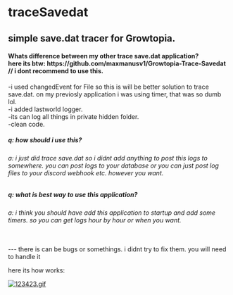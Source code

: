 # traceSavedat
<h2> simple save.dat tracer for Growtopia. </h2> 
<h4> Whats difference between my other trace save.dat application? <br>
  here its btw: https://github.com/maxmanusv1/Growtopia-Trace-Savedat // i dont recommend to use this.</h4>

-i used changedEvent for File so this is will be better solution to trace save.dat. on my previosly application i was using timer, that was so dumb lol. <br>
-i added lastworld logger. <br>
-its can log all things in private hidden folder. <br>
-clean code. <br>

<h5> q: how should i use this? </h5>
<h6>a: i just did trace save.dat so i didnt add anything to post this logs to somewhere. you can post logs to your database or you can just post log files to your discord webhook etc. however you want.</h6>

<h5> q: what is best way to use this application? </h5>
<h6> a: i think you should have add this application to startup and add some timers. so you can get logs hour by hour or when you want. </h6>

<br>
--- there is can be bugs or somethings. i didnt try to fix them. you will need to handle it

here its how works:<br>

<a href="https://gifyu.com/image/S2XaS"><img src="https://s10.gifyu.com/images/123423.gif" alt="123423.gif" border="0" /></a>





